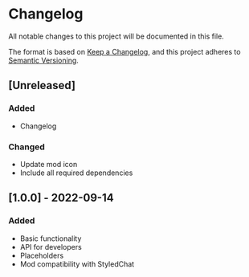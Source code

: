 # Changelog
All notable changes to this project will be documented in this file.

The format is based on [Keep a Changelog](https://keepachangelog.com/en/1.0.0/),
and this project adheres to [Semantic Versioning](https://semver.org/spec/v2.0.0.html).

## [Unreleased]
### Added
- Changelog
### Changed
- Update mod icon
- Include all required dependencies

## [1.0.0] - 2022-09-14
### Added
- Basic functionality
- API for developers
- Placeholders
- Mod compatibility with StyledChat
